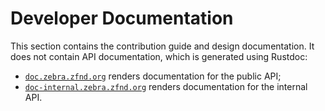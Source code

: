 # Developer Documentation

This section contains the contribution guide and design documentation. It
does not contain API documentation, which is generated using Rustdoc:

- [`doc.zebra.zfnd.org`](https://doc.zebra.zfnd.org/) renders documentation for the public API;
- [`doc-internal.zebra.zfnd.org`](https://doc-internal.zebra.zfnd.org/) renders documentation for the internal API.
